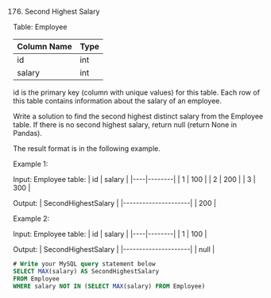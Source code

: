 176. Second Highest Salary

Table: Employee

| Column Name | Type |
|-------------|------|
| id          | int  |
| salary      | int  |

id is the primary key (column with unique values) for this table.
Each row of this table contains information about the salary of an employee.
 

Write a solution to find the second highest distinct salary from the Employee table. If there is no second highest salary, return null (return None in Pandas).

The result format is in the following example.

Example 1:

Input: 
Employee table:
| id | salary |
|----|--------|
| 1  | 100    |
| 2  | 200    |
| 3  | 300    |

Output: 
| SecondHighestSalary |
|---------------------|
| 200                 |

Example 2:

Input: 
Employee table:
| id | salary |
|----|--------|
| 1  | 100    |

Output: 
| SecondHighestSalary |
|---------------------|
| null                |

```sql
# Write your MySQL query statement below
SELECT MAX(salary) AS SecondHighestSalary
FROM Employee
WHERE salary NOT IN (SELECT MAX(salary) FROM Employee)
```